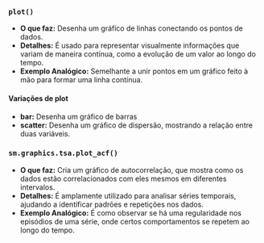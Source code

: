 ### `plot()`
- **O que faz:** Desenha um gráfico de linhas conectando os pontos de dados.
- **Detalhes:** É usado para representar visualmente informações que variam de maneira contínua, como a evolução de um valor ao longo do tempo.
- **Exemplo Analógico:** Semelhante a unir pontos em um gráfico feito à mão para formar uma linha contínua.

#### Variações de plot
- **bar:** Desenha um gráfico de barras
- **scatter:** Desenha um gráfico de dispersão, mostrando a relação entre duas variáveis.

### `sm.graphics.tsa.plot_acf()`
- **O que faz:** Cria um gráfico de autocorrelação, que mostra como os dados estão correlacionados com eles mesmos em diferentes intervalos.
- **Detalhes:** É amplamente utilizado para analisar séries temporais, ajudando a identificar padrões e repetições nos dados.
- **Exemplo Analógico:** É como observar se há uma regularidade nos episódios de uma série, onde certos comportamentos se repetem ao longo do tempo.






